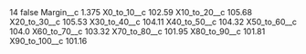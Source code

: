 <?xml version="1.0" encoding="UTF-8"?>
<CustomMetadata xmlns="http://soap.sforce.com/2006/04/metadata" xmlns:xsi="http://www.w3.org/2001/XMLSchema-instance" xmlns:xsd="http://www.w3.org/2001/XMLSchema">
    <label>14</label>
    <protected>false</protected>
    <values>
        <field>Margin__c</field>
        <value xsi:type="xsd:double">1.375</value>
    </values>
    <values>
        <field>X0_to_10__c</field>
        <value xsi:type="xsd:double">102.59</value>
    </values>
    <values>
        <field>X10_to_20__c</field>
        <value xsi:type="xsd:double">105.68</value>
    </values>
    <values>
        <field>X20_to_30__c</field>
        <value xsi:type="xsd:double">105.53</value>
    </values>
    <values>
        <field>X30_to_40__c</field>
        <value xsi:type="xsd:double">104.11</value>
    </values>
    <values>
        <field>X40_to_50__c</field>
        <value xsi:type="xsd:double">104.32</value>
    </values>
    <values>
        <field>X50_to_60__c</field>
        <value xsi:type="xsd:double">104.0</value>
    </values>
    <values>
        <field>X60_to_70__c</field>
        <value xsi:type="xsd:double">103.32</value>
    </values>
    <values>
        <field>X70_to_80__c</field>
        <value xsi:type="xsd:double">101.95</value>
    </values>
    <values>
        <field>X80_to_90__c</field>
        <value xsi:type="xsd:double">101.81</value>
    </values>
    <values>
        <field>X90_to_100__c</field>
        <value xsi:type="xsd:double">101.16</value>
    </values>
</CustomMetadata>
